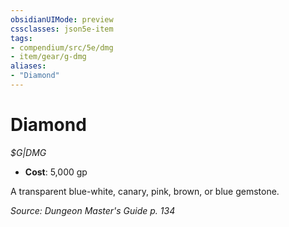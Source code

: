 ```yaml
---
obsidianUIMode: preview
cssclasses: json5e-item
tags:
- compendium/src/5e/dmg
- item/gear/g-dmg
aliases: 
- "Diamond"
---
```

# Diamond
*$G|DMG*  

- **Cost**: 5,000 gp

A transparent blue-white, canary, pink, brown, or blue gemstone.

*Source: Dungeon Master's Guide p. 134*